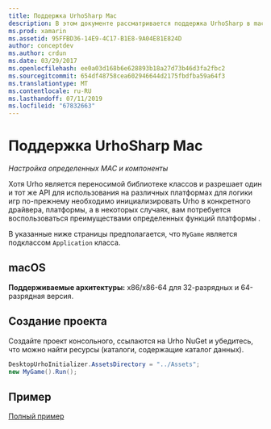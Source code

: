 ```yaml
---
title: Поддержка UrhoSharp Mac
description: В этом документе рассматривается поддержка UrhoSharp в macOS. Он описывает, как создать проект и ссылки на пример кода.
ms.prod: xamarin
ms.assetid: 95FFBD36-14E9-4C17-B1E8-9A04E81E824D
author: conceptdev
ms.author: crdun
ms.date: 03/29/2017
ms.openlocfilehash: ee0a03d168b6e628893b18a27d73b46d3fa2fbc2
ms.sourcegitcommit: 654df48758cea602946644d2175fbdfba59a64f3
ms.translationtype: MT
ms.contentlocale: ru-RU
ms.lasthandoff: 07/11/2019
ms.locfileid: "67832663"
---
```

# <a name="urhosharp-mac-support"></a>Поддержка UrhoSharp Mac

_Настройка определенных MAC и компоненты_

Хотя Urho является переносимой библиотеке классов и разрешает один и тот же API для использования на различных платформах для логики игр по-прежнему необходимо инициализировать Urho в конкретного драйвера, платформы, а в некоторых случаях, вам потребуется воспользоваться преимуществами определенных функций платформы .

В указанные ниже страницы предполагается, что `MyGame` является подклассом `Application` класса.

## <a name="macos"></a>macOS

**Поддерживаемые архитектуры:** x86/x86-64 для 32-разрядных и 64-разрядная версия.

## <a name="creating-a-project"></a>Создание проекта

Создайте проект консольного, ссылаются на Urho NuGet и убедитесь, что можно найти ресурсы (каталоги, содержащие каталог данных).

```csharp
DesktopUrhoInitializer.AssetsDirectory = "../Assets";
new MyGame().Run();
```

## <a name="example"></a>Пример

[Полный пример](https://github.com/xamarin/urho-samples/tree/master/FeatureSamples/Cocoa)

